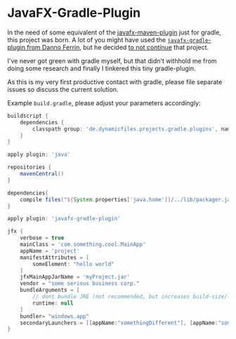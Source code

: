 # JavaFX-Gradle-Plugin

In the need of some equivalent of the [javafx-maven-plugin](https://github.com/javafx-maven-plugin/javafx-maven-plugin) just for gradle, this project was born. A lot of you might have used the [`javafx-gradle`-plugin from Danno Ferrin](https://bitbucket.org/shemnon/javafx-gradle/), but he decided [to not continue](https://bitbucket.org/shemnon/javafx-gradle/issues/47/adding-manifest-attribute-javafx#comment-24360784) that project.

I've never got green with gradle myself, but that didn't withhold me from doing some research and finally I tinkered this tiny gradle-plugin.

As this is my very first productive contact with gradle, please file separate issues so discuss the current solution.

Example `build.gradle`, please adjust your parameters accordingly:

```groovy
buildscript {
    dependencies {
        classpath group: 'de.dynamicfiles.projects.gradle.plugins', name: 'javafx-gradle-plugin', version: '1.0'
    }
}

apply plugin: 'java'

repositories {
    mavenCentral()
}

dependencies{
    compile files("${System.properties['java.home']}/../lib/packager.jar")
}

apply plugin: 'javafx-gradle-plugin'

jfx {
    verbose = true
    mainClass = 'com.something.cool.MainApp'
    appName = 'project'
    manifestAttributes = [
        someElement: "hello world"
    ]
    jfxMainAppJarName = 'myProject.jar'
    vendor = "some serious business corp."
    bundleArguments = [
        // dont bundle JRE (not recommended, but increases build-size/-speed)
        runtime: null
    ]
    bundler= "windows.app"
    secondaryLaunchers = [[appName:"somethingDifferent"], [appName:"somethingDifferent2"]]
}
```
